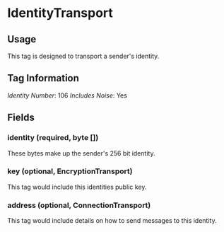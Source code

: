 # IdentityTransport

## Usage

This tag is designed to transport a sender's identity.

## Tag Information

*Identity Number*: 106
*Includes Noise*: Yes

## Fields

### identity (required, byte \[\])

These bytes make up the sender's 256 bit identity.

### key (optional, EncryptionTransport)

This tag would include this identities public key.

### address (optional, ConnectionTransport)

This tag would include details on how to send messages to this identity.
